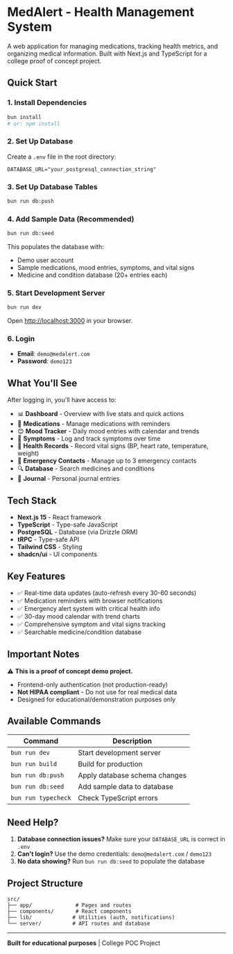 # MedAlert - Health Management System

A web application for managing medications, tracking health metrics, and organizing medical information. Built with Next.js and TypeScript for a college proof of concept project.

## Quick Start

### 1. Install Dependencies

```bash
bun install
# or: npm install
```

### 2. Set Up Database

Create a `.env` file in the root directory:

```env
DATABASE_URL="your_postgresql_connection_string"
```

### 3. Set Up Database Tables

```bash
bun run db:push
```

### 4. Add Sample Data (Recommended)

```bash
bun run db:seed
```

This populates the database with:
- Demo user account
- Sample medications, mood entries, symptoms, and vital signs
- Medicine and condition database (20+ entries each)

### 5. Start Development Server

```bash
bun run dev
```

Open [http://localhost:3000](http://localhost:3000) in your browser.

### 6. Login

- **Email**: `demo@medalert.com`
- **Password**: `demo123`

## What You'll See

After logging in, you'll have access to:

- 📊 **Dashboard** - Overview with live stats and quick actions
- 💊 **Medications** - Manage medications with reminders
- 😊 **Mood Tracker** - Daily mood entries with calendar and trends
- 🤒 **Symptoms** - Log and track symptoms over time
- 💓 **Health Records** - Record vital signs (BP, heart rate, temperature, weight)
- 👥 **Emergency Contacts** - Manage up to 3 emergency contacts
- 🔍 **Database** - Search medicines and conditions
- 📝 **Journal** - Personal journal entries

## Tech Stack

- **Next.js 15** - React framework
- **TypeScript** - Type-safe JavaScript
- **PostgreSQL** - Database (via Drizzle ORM)
- **tRPC** - Type-safe API
- **Tailwind CSS** - Styling
- **shadcn/ui** - UI components

## Key Features

- ✅ Real-time data updates (auto-refresh every 30-60 seconds)
- ✅ Medication reminders with browser notifications
- ✅ Emergency alert system with critical health info
- ✅ 30-day mood calendar with trend charts
- ✅ Comprehensive symptom and vital signs tracking
- ✅ Searchable medicine/condition database

## Important Notes

⚠️ **This is a proof of concept demo project.**

- Frontend-only authentication (not production-ready)
- **Not HIPAA compliant** - Do not use for real medical data
- Designed for educational/demonstration purposes only

## Available Commands

| Command | Description |
|---------|-------------|
| `bun run dev` | Start development server |
| `bun run build` | Build for production |
| `bun run db:push` | Apply database schema changes |
| `bun run db:seed` | Add sample data to database |
| `bun run typecheck` | Check TypeScript errors |

## Need Help?

1. **Database connection issues?** Make sure your `DATABASE_URL` is correct in `.env`
2. **Can't login?** Use the demo credentials: `demo@medalert.com` / `demo123`
3. **No data showing?** Run `bun run db:seed` to populate the database

## Project Structure

```
src/
├── app/              # Pages and routes
├── components/       # React components
├── lib/             # Utilities (auth, notifications)
└── server/          # API routes and database
```

---

**Built for educational purposes** | College POC Project

